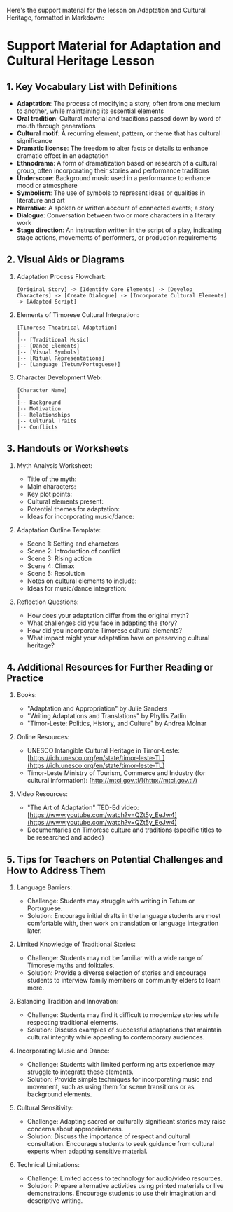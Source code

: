 Here's the support material for the lesson on Adaptation and Cultural Heritage, formatted in Markdown:

# Support Material for Adaptation and Cultural Heritage Lesson

## 1. Key Vocabulary List with Definitions

- **Adaptation**: The process of modifying a story, often from one medium to another, while maintaining its essential elements
- **Oral tradition**: Cultural material and traditions passed down by word of mouth through generations
- **Cultural motif**: A recurring element, pattern, or theme that has cultural significance
- **Dramatic license**: The freedom to alter facts or details to enhance dramatic effect in an adaptation
- **Ethnodrama**: A form of dramatization based on research of a cultural group, often incorporating their stories and performance traditions
- **Underscore**: Background music used in a performance to enhance mood or atmosphere
- **Symbolism**: The use of symbols to represent ideas or qualities in literature and art
- **Narrative**: A spoken or written account of connected events; a story
- **Dialogue**: Conversation between two or more characters in a literary work
- **Stage direction**: An instruction written in the script of a play, indicating stage actions, movements of performers, or production requirements

## 2. Visual Aids or Diagrams

1. Adaptation Process Flowchart:
   ```
   [Original Story] -> [Identify Core Elements] -> [Develop Characters] -> [Create Dialogue] -> [Incorporate Cultural Elements] -> [Adapted Script]
   ```

2. Elements of Timorese Cultural Integration:
   ```
   [Timorese Theatrical Adaptation]
   |
   |-- [Traditional Music]
   |-- [Dance Elements]
   |-- [Visual Symbols]
   |-- [Ritual Representations]
   |-- [Language (Tetum/Portuguese)]
   ```

3. Character Development Web:
   ```
   [Character Name]
   |
   |-- Background
   |-- Motivation
   |-- Relationships
   |-- Cultural Traits
   |-- Conflicts
   ```

## 3. Handouts or Worksheets

1. Myth Analysis Worksheet:
   - Title of the myth:
   - Main characters:
   - Key plot points:
   - Cultural elements present:
   - Potential themes for adaptation:
   - Ideas for incorporating music/dance:

2. Adaptation Outline Template:
   - Scene 1: Setting and characters
   - Scene 2: Introduction of conflict
   - Scene 3: Rising action
   - Scene 4: Climax
   - Scene 5: Resolution
   - Notes on cultural elements to include:
   - Ideas for music/dance integration:

3. Reflection Questions:
   - How does your adaptation differ from the original myth?
   - What challenges did you face in adapting the story?
   - How did you incorporate Timorese cultural elements?
   - What impact might your adaptation have on preserving cultural heritage?

## 4. Additional Resources for Further Reading or Practice

1. Books:
   - "Adaptation and Appropriation" by Julie Sanders
   - "Writing Adaptations and Translations" by Phyllis Zatlin
   - "Timor-Leste: Politics, History, and Culture" by Andrea Molnar

2. Online Resources:
   - UNESCO Intangible Cultural Heritage in Timor-Leste: [https://ich.unesco.org/en/state/timor-leste-TL](https://ich.unesco.org/en/state/timor-leste-TL)
   - Timor-Leste Ministry of Tourism, Commerce and Industry (for cultural information): [http://mtci.gov.tl/](http://mtci.gov.tl/)

3. Video Resources:
   - "The Art of Adaptation" TED-Ed video: [https://www.youtube.com/watch?v=QZt5y_EeJw4](https://www.youtube.com/watch?v=QZt5y_EeJw4)
   - Documentaries on Timorese culture and traditions (specific titles to be researched and added)

## 5. Tips for Teachers on Potential Challenges and How to Address Them

1. Language Barriers:
   - Challenge: Students may struggle with writing in Tetum or Portuguese.
   - Solution: Encourage initial drafts in the language students are most comfortable with, then work on translation or language integration later.

2. Limited Knowledge of Traditional Stories:
   - Challenge: Students may not be familiar with a wide range of Timorese myths and folktales.
   - Solution: Provide a diverse selection of stories and encourage students to interview family members or community elders to learn more.

3. Balancing Tradition and Innovation:
   - Challenge: Students may find it difficult to modernize stories while respecting traditional elements.
   - Solution: Discuss examples of successful adaptations that maintain cultural integrity while appealing to contemporary audiences.

4. Incorporating Music and Dance:
   - Challenge: Students with limited performing arts experience may struggle to integrate these elements.
   - Solution: Provide simple techniques for incorporating music and movement, such as using them for scene transitions or as background elements.

5. Cultural Sensitivity:
   - Challenge: Adapting sacred or culturally significant stories may raise concerns about appropriateness.
   - Solution: Discuss the importance of respect and cultural consultation. Encourage students to seek guidance from cultural experts when adapting sensitive material.

6. Technical Limitations:
   - Challenge: Limited access to technology for audio/video resources.
   - Solution: Prepare alternative activities using printed materials or live demonstrations. Encourage students to use their imagination and descriptive writing.